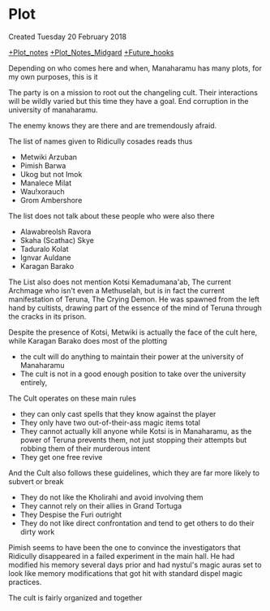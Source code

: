 # Plot
Created Tuesday 20 February 2018

[+Plot_notes](./Plot/Plot_notes.markdown)
[+Plot_Notes_Midgard](./Plot/Plot_Notes_Midgard.markdown) 
[+Future_hooks](./Plot/Future_hooks.markdown) 

Depending on who comes here and when, Manaharamu has many plots, for my own purposes, this is it

The party is on a mission to root out the changeling cult. Their interactions will be wildly varied but this time they have a goal. End corruption in the university of manaharamu.

The enemy knows they are there and are tremendously afraid. 

The list of names given to Ridicully cosades reads thus


* Metwiki Arzuban
* Pimish Barwa
* Ukog but not Imok
* Manalece Milat
* Wau!xorauch
* Grom Ambershore

The list does not talk about these people who were also there

* Alawabreolsh Ravora
* Skaha (Scathac) Skye
* Taduralo Kolat
* Ignvar Auldane
* Karagan Barako

The List also does not mention Kotsi Kemadumana'ab, The current Archmage who isn't even a Methuselah, but is in fact the current manifestation of Teruna, The Crying Demon. He was spawned from the left hand by cultists, drawing part of the essence of the mind of Teruna through the cracks in its prison.  

Despite the presence of Kotsi, Metwiki is actually the face of the cult here, while Karagan Barako does most of the plotting

* the cult will do anything to maintain their power at the university of Manaharamu
* The cult is not in a good enough position to take over the university entirely,


The Cult operates on these main rules

* they can only cast spells that they know against the player
* They only have two out-of-their-ass magic items total
* They cannot actually kill anyone while Kotsi is in Manaharamu, as the power of Teruna prevents them, not just stopping their attempts but robbing them of their murderous intent
* They get one free revive

And the Cult also follows these guidelines, which they are far more likely to subvert or break

* They do not like the Kholirahi and avoid involving them
* They cannot rely on their allies in Grand Tortuga
* They Despise the Furi outright
* They do not like direct confrontation and tend to get others to do their dirty work



Pimish seems to have been the one to convince the investigators that Ridicully disappeared in a failed experiment in the main hall.  He had modified his memory several days prior and had nystul's magic auras set to look like memory modifications that got hit with standard dispel magic practices. 

The cult is fairly organized and together

